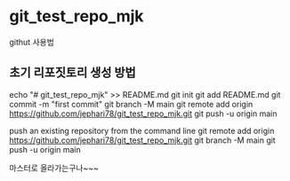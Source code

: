 # git_test_repo_mjk
githut 사용법
## 초기 리포짓토리 생성 방법
echo "# git_test_repo_mjk" >> README.md
git init
git add README.md
git commit -m "first commit"
git branch -M main
git remote add origin https://github.com/jephari78/git_test_repo_mjk.git
git push -u origin main


push an existing repository from the command line
git remote add origin https://github.com/jephari78/git_test_repo_mjk.git
git branch -M main
git push -u origin main

마스터로 올라가는구나~~~
